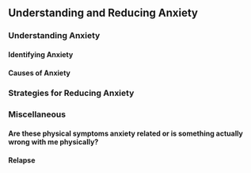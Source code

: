 ## Understanding and Reducing Anxiety

### Understanding Anxiety

#### Identifying Anxiety

#### Causes of Anxiety

### Strategies for Reducing Anxiety

### Miscellaneous

#### Are these physical symptoms anxiety related or is something actually wrong with me physically?

#### Relapse
